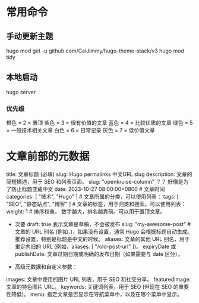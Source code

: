 # 常用命令
## 手动更新主题

hugo mod get -u github.com/CaiJimmy/hugo-theme-stack/v3
hugo mod tidy

## 本地启动

hugo server

### 优先级

橙色 = 2 = 置顶
紫色 = 3 = 很有价值的文章
蓝色 = 4 = 比较优质的文章
绿色 = 5 = 一般技术相关文章
白色 = 6 = 日常记录
灰色 = 7 = 低价值文章

# 文章前部的元数据

title: 文章标题 (必填)
slug: Hugo permalinks 中文URL slug 
description: 文章的简短描述，用于 SEO 和列表页面。
slug:      "openkruise-column"  ？？ 好像是为了防止标题变成中文
date: 2023-10-27 08:00:00+0800  # 文章时间
categories: [ "技术", "Hugo" ]  # 文章所属的分类，可以使用列表：
tags: [ "SEO", "静态站点", "博客" ]  # 文章的标签，用于归类和搜索。可以使用列表：
weight: 1 # 排序权重。  数字越大，排名越靠前。可以用于置顶文章。

- 次要
draft: true 表示文章是草稿，不会被发布
slug: "my-awesome-post"  # 文章的 URL 别名 (例如，)，如果没有设置，通常 Hugo 会根据标题自动生成。 推荐设置，特别是标题是中文的时候。
aliases: 文章的其他 URL 别名，用于重定向旧的 URL (例如，aliases: [ "/old-post-url" ])。
expiryDate 或 publishDate: 文章过期日期或明确的发布日期（如果需要与 date 区分）。

- 高级元数据和自定义参数：

images:  文章中使用的图片 URL 列表，用于 SEO 和社交分享。
featuredImage:  文章的特色图片 URL。
keywords:  关键词列表，用于 SEO (但现在 SEO 的重要性降低)。
menu:  指定文章是否显示在导航菜单中，以及在哪个菜单中显示。

